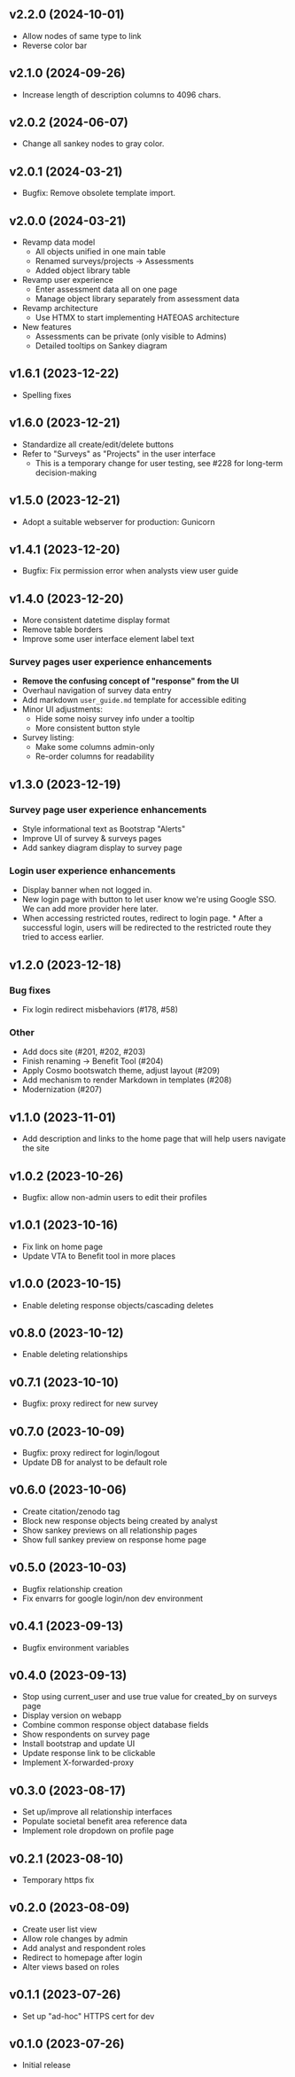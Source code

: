 ## v2.2.0 (2024-10-01)

* Allow nodes of same type to link
* Reverse color bar

## v2.1.0 (2024-09-26)

* Increase length of description columns to 4096 chars.


## v2.0.2 (2024-06-07)

* Change all sankey nodes to gray color.


## v2.0.1 (2024-03-21)

* Bugfix: Remove obsolete template import.


## v2.0.0 (2024-03-21)

* Revamp data model
    * All objects unified in one main table
    * Renamed surveys/projects -> Assessments
    * Added object library table
* Revamp user experience
    * Enter assessment data all on one page
    * Manage object library separately from assessment data
* Revamp architecture
    * Use HTMX to start implementing HATEOAS architecture
* New features
    * Assessments can be private (only visible to Admins)
    * Detailed tooltips on Sankey diagram


## v1.6.1 (2023-12-22)

* Spelling fixes


## v1.6.0 (2023-12-21)

* Standardize all create/edit/delete buttons
* Refer to "Surveys" as "Projects" in the user interface
    * This is a temporary change for user testing, see #228 for long-term
      decision-making


## v1.5.0 (2023-12-21)

* Adopt a suitable webserver for production: Gunicorn


## v1.4.1 (2023-12-20)

* Bugfix: Fix permission error when analysts view user guide


## v1.4.0 (2023-12-20)

* More consistent datetime display format
* Remove table borders
* Improve some user interface element label text


### Survey pages user experience enhancements

* **Remove the confusing concept of "response" from the UI**
* Overhaul navigation of survey data entry
* Add markdown `user_guide.md` template for accessible editing
* Minor UI adjustments:
    * Hide some noisy survey info under a tooltip
    * More consistent button style
* Survey listing:
    * Make some columns admin-only
    * Re-order columns for readability


## v1.3.0 (2023-12-19)

### Survey page user experience enhancements

* Style informational text as Bootstrap "Alerts"
* Improve UI of survey & surveys pages
* Add sankey diagram display to survey page


### Login user experience enhancements

* Display banner when not logged in.
* New login page with button to let user know we're using Google SSO.
	We can add more provider here later.
* When accessing restricted routes, redirect to login page.
		* After a successful login, users will be redirected to the restricted
			route they tried to access earlier.


## v1.2.0 (2023-12-18)

### Bug fixes

* Fix login redirect misbehaviors (#178, #58)


### Other

* Add docs site (#201, #202, #203)
* Finish renaming -> Benefit Tool (#204)
* Apply Cosmo bootswatch theme, adjust layout (#209)
* Add mechanism to render Markdown in templates (#208)
* Modernization (#207)


## v1.1.0 (2023-11-01)

* Add description and links to the home page that will help users navigate the site


## v1.0.2 (2023-10-26)

* Bugfix: allow non-admin users to edit their profiles


## v1.0.1 (2023-10-16)

* Fix link on home page
* Update VTA to Benefit tool in more places


## v1.0.0 (2023-10-15)

* Enable deleting response objects/cascading deletes


## v0.8.0 (2023-10-12)

* Enable deleting relationships


## v0.7.1 (2023-10-10)

* Bugfix: proxy redirect for new survey


## v0.7.0 (2023-10-09)

* Bugfix: proxy redirect for login/logout
* Update DB for analyst to be default role


## v0.6.0 (2023-10-06)

* Create citation/zenodo tag
* Block new response objects being created by analyst
* Show sankey previews on all relationship pages
* Show full sankey preview on response home page


## v0.5.0 (2023-10-03)

* Bugfix relationship creation
* Fix envarrs for google login/non dev environment


## v0.4.1 (2023-09-13)

* Bugfix environment variables


## v0.4.0 (2023-09-13)

* Stop using current_user and use true value for created_by on surveys page
* Display version on webapp
* Combine common response object database fields
* Show respondents on survey page
* Install bootstrap and update UI
* Update response link to be clickable
* Implement X-forwarded-proxy


## v0.3.0 (2023-08-17)

* Set up/improve all relationship interfaces
* Populate societal benefit area reference data
* Implement role dropdown on profile page

## v0.2.1 (2023-08-10)

* Temporary https fix


## v0.2.0 (2023-08-09)

* Create user list view
* Allow role changes by admin
* Add analyst and respondent roles
* Redirect to homepage after login
* Alter views based on roles


## v0.1.1 (2023-07-26)

* Set up "ad-hoc" HTTPS cert for dev


## v0.1.0 (2023-07-26)

* Initial release
